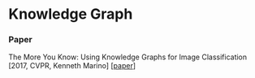 # Knowledge Graph

### Paper

The More You Know: Using Knowledge Graphs for Image Classification \[2017, CVPR, Kenneth Marino\] \[[paper](http://openaccess.thecvf.com/content_cvpr_2017/papers/Marino_The_More_You_CVPR_2017_paper.pdf)\]







